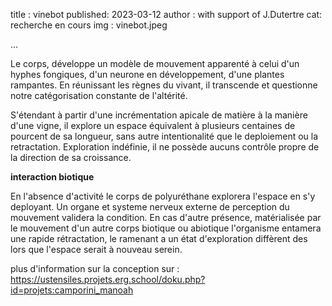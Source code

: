 title : vinebot
published: 2023-03-12
author : with support of J.Dutertre
cat: recherche en cours
img : vinebot.jpeg

...

Le corps, développe un modèle de mouvement apparenté à celui d'un hyphes fongiques, d'un neurone en développement, d'une plantes rampantes. En réunissant les règnes du vivant, il transcende et questionne notre catégorisation constante de l'altérité. 

S'étendant à partir d'une incrémentation apicale de matière à la manière d'une vigne, il explore un espace équivalent à plusieurs centaines de pourcent de sa longueur, sans autre intentionalité que le deploiement ou la retractation. Exploration indéfinie, il ne possède aucuns contrôle propre de la direction de sa croissance.

**interaction biotique**

En l'absence d'activité le corps de polyuréthane explorera l'espace en s'y deployant. Un organe et systeme nerveux externe de perception du mouvement validera la condition. En cas d'autre présence, matérialisée par le mouvement d'un autre corps biotique ou abiotique l'organisme entamera une rapide rétractation, le ramenant a un état d'exploration diffèrent des lors que l'espace serait à nouveau serein.


plus d'information sur la conception sur : 
https://ustensiles.projets.erg.school/doku.php?id=projets:camporini_manoah